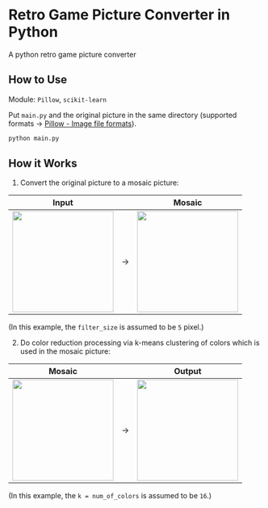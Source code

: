 # Retro Game Picture Converter in Python

A python retro game picture converter

## How to Use

Module: `Pillow`, `scikit-learn`

Put `main.py` and the original picture in the same directory (supported formats -> [Pillow - Image file formats](https://pillow.readthedocs.io/en/latest/handbook/image-file-formats.html)).

```bash
python main.py
```

##  How it Works

1. Convert the original picture to a mosaic picture:

|Input| |Mosaic|
|---|---|---|
|<img src = "https://github.com/snaka0213/dot_converter/blob/images/before.png" width = "200x200">| -> |<img src = "https://github.com/snaka0213/dot_converter/blob/images/mosaic.png" width = "200x200">|

(In this example, the `filter_size` is assumed to be `5` pixel.)

2. Do color reduction processing via k-means clustering of colors which is used in the mosaic picture:

|Mosaic| |Output|
|---|---|---|
|<img src = "https://github.com/snaka0213/dot_converter/blob/images/mosaic.png" width = "200x200">| -> |<img src = "https://github.com/snaka0213/dot_converter/blob/images/after.png" width = "200x200">|

(In this example, the `k = num_of_colors` is assumed to be `16`.)

